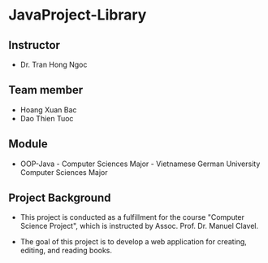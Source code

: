# JavaProject-Library

## Instructor
- Dr. Tran Hong Ngoc

## Team member
- Hoang Xuan Bac
- Dao Thien Tuoc

## Module
- OOP-Java - Computer Sciences Major - Vietnamese German University
Computer Sciences Major


## **Project Background**

- This project is conducted as a fulfillment for the course &quot;Computer Science Project&quot;, which is instructed by Assoc. Prof. Dr. Manuel Clavel.

- The goal of this project is to develop a web application for creating, editing, and reading books.
